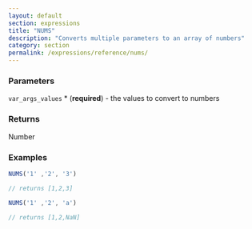 ```yaml
---
layout: default
section: expressions
title: "NUMS"
description: "Converts multiple parameters to an array of numbers"
category: section
permalink: /expressions/reference/nums/
---
```


### Parameters

`var_args_values` * (__required__) - the values to convert to numbers

### Returns

Number

### Examples

```js
NUMS('1' ,'2', '3')

// returns [1,2,3]
```


```js
NUMS('1' ,'2', 'a')

// returns [1,2,NaN]
```